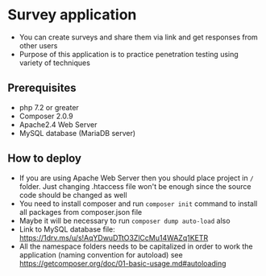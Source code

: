 # Survey application
* You can create surveys and share them via link and get responses from other users
* Purpose of this application is to practice penetration testing using variety of techniques
  
## Prerequisites
* php 7.2 or greater
* Composer 2.0.9
* Apache2.4 Web Server
* MySQL database (MariaDB server)

## How to deploy
* If you are using Apache Web Server then you should place project in `/` folder. Just changing .htaccess file won't be enough since the source code should be changed as well
* You need to install composer and run `composer init` command to install all packages from composer.json file
* Maybe it will be necessary to run `composer dump auto-load` also
* Link to MySQL database file: https://1drv.ms/u/s!AqYDwuDTtO3ZlCcMu14WAZq1KETR
* All the namespace folders needs to be capitalized in order to work the application (naming convention for autoload) see https://getcomposer.org/doc/01-basic-usage.md#autoloading
